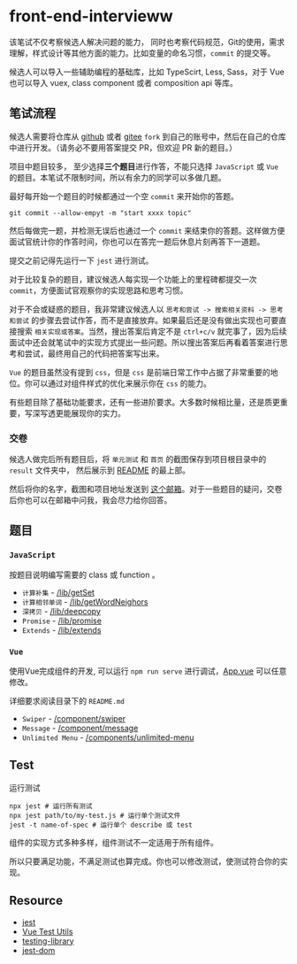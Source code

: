 [gitee]:https://gitee.com/yesifan66/front-end-interview
[github]:https://github.com/Yesifan/front-end-written-test

# front-end-intervieww
该笔试不仅考察候选人解决问题的能力， 同时也考察代码规范，Git的使用，需求理解，样式设计等其他方面的能力。比如变量的命名习惯，`commit` 的提交等。

候选人可以导入一些辅助编程的基础库，比如 TypeScirt, Less, Sass，对于 Vue 也可以导入 vuex, class component 或者 composition api 等库。

## 笔试流程
候选人需要将仓库从 [github][github] 或者 [gitee][gitee] `fork` 到自己的账号中，然后在自己的仓库中进行开发。（请务必不要用答案提交 PR，但欢迎 PR 新的题目。）

项目中题目较多， 至少选择**三个题目**进行作答，不能只选择 `JavaScript` 或 `Vue` 的题目。本笔试不限制时间，所以有余力的同学可以多做几题。

最好每开始一个题目的时候都通过一个空 `commit` 来开始你的答题。
```
git commit --allow-empyt -m "start xxxx topic"
```
然后每做完一题，并检测无误后也通过一个 `commit` 来结束你的答题。这样做方便面试官统计你的作答时间，你也可以在答完一题后休息片刻再答下一道题。

提交之前记得先运行一下 `jest` 进行测试。

对于比较复杂的题目，建议候选人每实现一个功能上的里程碑都提交一次 `commit`，方便面试官观察你的实现思路和思考习惯。

对于不会或疑惑的题目，我非常建议候选人以 `思考和尝试 -> 搜索相关资料 -> 思考和尝试` 的步骤去尝试作答，而不是直接放弃。如果最后还是没有做出实现也可要直接搜索 `相关实现或答案`。当然，搜出答案后肯定不是 `ctrl+c/v` 就完事了，因为后续面试中还会就笔试中的实现方式提出一些问题。所以搜出答案后再看着答案进行思考和尝试，最终用自己的代码把答案写出来。

`Vue` 的题目虽然没有提到 `css`，但是 `css` 是前端日常工作中占据了非常重要的地位。你可以通过对组件样式的优化来展示你在 `css` 的能力。

有些题目除了基础功能要求，还有一些进阶要求。大多数时候相比量，还是质更重要，写深写透更能展现你的实力。

### 交卷
候选人做完后所有题目后，将 `单元测试` 和 `首页` 的截图保存到项目根目录中的 `result` 文件夹中， 然后展示到 [README](./README.md) 的最上部。

然后将你的名字，截图和项目地址发送到 <a href="mailto:yesifan66@qq.com">这个邮箱</a>。对于一些题目的疑问，交卷后你也可以在邮箱中问我，我会尽力给你回答。

## 题目
### `JavaScript`
按题目说明编写需要的 class 或 function 。

- `计算补集` - [/lib/getSet](./src/lib/getSet/index.js)
- `计算相邻单词` - [/lib/getWordNeighors](./src/lib/getWordNeighors/index.js)
- `深拷贝` - [/lib/deepcopy](./src/lib/deepcopy/index.js)
- `Promise` - [/lib/promise](./src/lib/promise/index.js)
- `Extends` - [/lib/extends](./src/lib/extends/index.js)

### `Vue`
使用Vue完成组件的开发, 可以运行 `npm run serve` 进行调试，[App.vue](./src/App.vue) 可以任意修改。

详细要求阅读目录下的 `README.md`
- `Swiper` - [/component/swiper](./src/components/swiper/README.md)
- `Message` - [/component/message](./src/components/message/README.md)
- `Unlimited Menu` - [/components/unlimited-menu](./src/components/unlimited-menu/README.md)

## Test
运行测试
```
npx jest # 运行所有测试
npx jest path/to/my-test.js # 运行单个测试文件
jest -t name-of-spec # 运行单个 describe 或 test
```
组件的实现方式多种多样，组件测试不一定适用于所有组件。

所以只要满足功能，不满足测试也算完成。你也可以修改测试，使测试符合你的实现。
## Resource
- [jest](https://jestjs.io/zh-Hans/)
- [Vue Test Utils](https://v1.test-utils.vuejs.org/zh/)
- [testing-library](https://testing-library.com/docs/vue-testing-library/intro)
- [jest-dom](https://testing-library.com/docs/ecosystem-jest-dom/)
